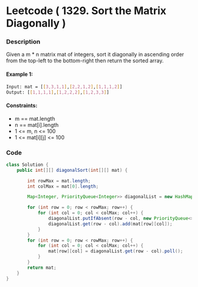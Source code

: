 # Leetcode ( 1329. Sort the Matrix Diagonally )

### Description
Given a m * n matrix mat of integers, sort it diagonally in ascending order from the top-left to the bottom-right then return the sorted array.

#### Example 1:
~~~bash
Input: mat = [[3,3,1,1],[2,2,1,2],[1,1,1,2]]
Output: [[1,1,1,1],[1,2,2,2],[1,2,3,3]]
~~~

#### Constraints:  
- m == mat.length
- n == mat[i].length
- 1 <= m, n <= 100
- 1 <= mat[i][j] <= 100

### Code
~~~java
class Solution {
    public int[][] diagonalSort(int[][] mat) {

        int rowMax = mat.length;
        int colMax = mat[0].length;

        Map<Integer, PriorityQueue<Integer>> diagonalList = new HashMap<>();

        for (int row = 0; row < rowMax; row++) {
            for (int col = 0; col < colMax; col++) {
                diagonalList.putIfAbsent(row - col, new PriorityQueue<>());
                diagonalList.get(row - col).add(mat[row][col]);
            }
        }
        for (int row = 0; row < rowMax; row++) {
            for (int col = 0; col < colMax; col++) {
                mat[row][col] = diagonalList.get(row - col).poll();
            }
        }
        return mat;
    }
}
~~~